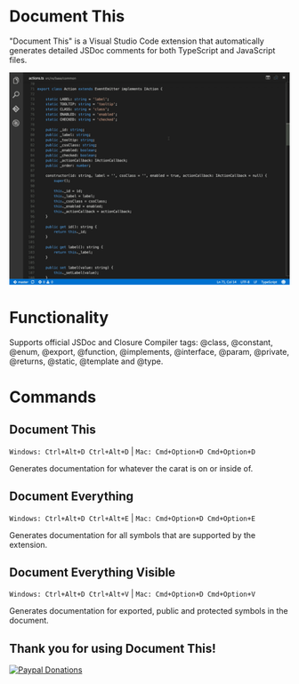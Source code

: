 # Document This
"Document This" is a Visual Studio Code extension that automatically generates detailed JSDoc comments for both TypeScript and JavaScript files.

![Demo](images/demo.gif)

# Functionality
Supports official JSDoc and Closure Compiler tags: @class, @constant, @enum, @export, @function, @implements, @interface, @param, @private, @returns, @static, @template and @type.

# Commands
## Document This
`Windows: Ctrl+Alt+D Ctrl+Alt+D` | `Mac: Cmd+Option+D Cmd+Option+D`

Generates documentation for whatever the carat is on or inside of.
## Document Everything
`Windows: Ctrl+Alt+D Ctrl+Alt+E` | `Mac: Cmd+Option+D Cmd+Option+E`

Generates documentation for all symbols that are supported by the extension.
## Document Everything Visible
`Windows: Ctrl+Alt+D Ctrl+Alt+V` | `Mac: Cmd+Option+D Cmd+Option+V`

Generates documentation for exported, public and protected symbols in the document.

## Thank you for using Document This!
[![Paypal Donations](https://www.paypalobjects.com/en_US/i/btn/btn_donate_SM.gif)](https://www.paypal.com/cgi-bin/webscr?cmd=_donations&amp;business=7YU9WH4ANAB4Q&amp;lc=US&amp;item_name=Document%20This&amp;item_number=vscode-docthis%20extension&amp;currency_code=USD&amp;bn=PP%2dDonationsBF%3abtn_donate_SM%2egif%3aNonHosted)